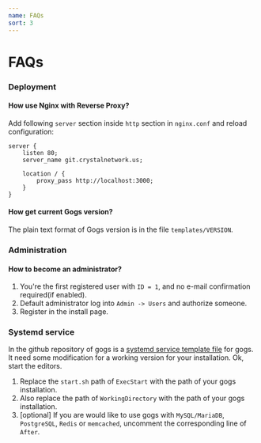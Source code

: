 ```yaml
---
name: FAQs
sort: 3
---
```


# FAQs

### Deployment

#### How use Nginx with Reverse Proxy?

Add following `server` section inside `http` section in `nginx.conf` and reload configuration:

```
server {
    listen 80;
    server_name git.crystalnetwork.us;

    location / {
        proxy_pass http://localhost:3000;
    }
}
```

#### How get current Gogs version?

The plain text format of Gogs version is in the file `templates/VERSION`.

### Administration

#### How to become an administrator?

1. You're the first registered user with `ID = 1`, and no e-mail confirmation required(if enabled).
2. Default administrator log into `Admin -> Users` and authorize someone. 
3. Register in the install page.

### Systemd service

In the github repository of gogs is a [systemd service template file](https://github.com/gogits/gogs/blob/master/scripts/systemd/gogs.service) for gogs. It need some modification for a working version for your installation. Ok, start the editors.

1. Replace the `start.sh` path of `ExecStart` with the path of your gogs installation. 
2. Also replace the path of `WorkingDirectory` with the path of your gogs installation.
3. [optional] If you are would like to use gogs with `MySQL/MariaDB`, `PostgreSQL`, `Redis` or `memcached`, uncomment the corresponding line of `After`.
